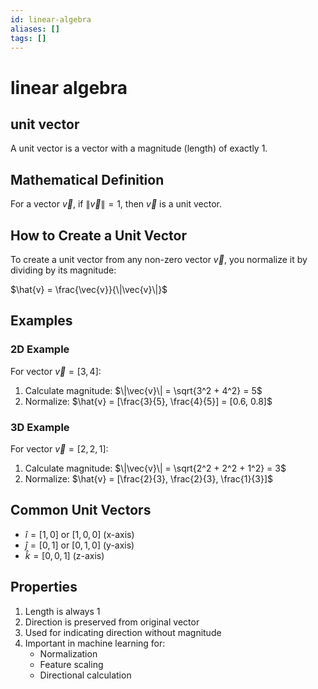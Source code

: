 ```yaml
---
id: linear-algebra
aliases: []
tags: []
---
```


# linear algebra

## unit vector

A unit vector is a vector with a magnitude (length) of exactly 1.

## Mathematical Definition

For a vector $\vec{v}$, if $\|\vec{v}\| = 1$, then $\vec{v}$ is a unit vector.

## How to Create a Unit Vector

To create a unit vector from any non-zero vector $\vec{v}$, you normalize it by dividing by its magnitude:

$\hat{v} = \frac{\vec{v}}{\|\vec{v}\|}$

## Examples

### 2D Example

For vector $\vec{v} = [3, 4]$:

1. Calculate magnitude: $\|\vec{v}\| = \sqrt{3^2 + 4^2} = 5$
2. Normalize: $\hat{v} = [\frac{3}{5}, \frac{4}{5}] = [0.6, 0.8]$

### 3D Example

For vector $\vec{v} = [2, 2, 1]$:

1. Calculate magnitude: $\|\vec{v}\| = \sqrt{2^2 + 2^2 + 1^2} = 3$
2. Normalize: $\hat{v} = [\frac{2}{3}, \frac{2}{3}, \frac{1}{3}]$

## Common Unit Vectors

- $\hat{i} = [1, 0]$ or $[1, 0, 0]$ (x-axis)
- $\hat{j} = [0, 1]$ or $[0, 1, 0]$ (y-axis)
- $\hat{k} = [0, 0, 1]$ (z-axis)

## Properties

1. Length is always 1
2. Direction is preserved from original vector
3. Used for indicating direction without magnitude
4. Important in machine learning for:
   - Normalization
   - Feature scaling
   - Directional calculation
